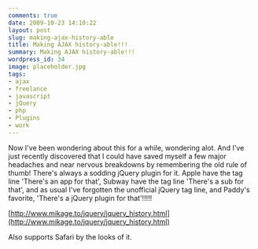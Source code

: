 ```yaml
---
comments: true
date: 2009-10-23 14:10:22
layout: post
slug: making-ajax-history-able
title: Making AJAX history-able!!!
summary: Making AJAX history-able!!!
wordpress_id: 34
image: placeholder.jpg
tags:
- ajax
- freelance
- javascript
- jQuery
- php
- Plugins
- work
---
```


Now I've been wondering about this for a while, wondering alot. And I've just recently discovered that I could have saved myself a few major headaches and near nervous breakdowns by remembering the old rule of thumb! There's always a sodding jQuery plugin for it. Apple have the tag line 'There's an app for that', Subway have the tag line 'There's a sub for that', and as usual I've forgotten the unofficial jQuery tag line, and Paddy's favorite, 'There's a jQuery plugin for that'!!!!!

[http://www.mikage.to/jquery/jquery_history.html](http://www.mikage.to/jquery/jquery_history.html)

Also supports Safari by the looks of it.
